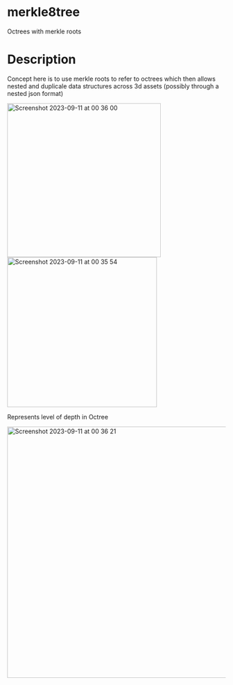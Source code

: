 # merkle8tree

Octrees with merkle roots 

# Description

Concept here is to use merkle roots to refer to octrees which then allows nested and duplicale data structures across 3d assets (possibly through a nested json format) 

<img width="354" alt="Screenshot 2023-09-11 at 00 36 00" src="https://github.com/fractastical/merkle8tree/assets/589191/8c062748-0105-4db2-9e2b-1d97b2cfa6d8">

<img width="345" alt="Screenshot 2023-09-11 at 00 35 54" src="https://github.com/fractastical/merkle8tree/assets/589191/fbd7063e-142b-4ca7-a970-18c16a4a00c6">


Represents level of depth in Octree

<img width="578" alt="Screenshot 2023-09-11 at 00 36 21" src="https://github.com/fractastical/merkle8tree/assets/589191/f15f874c-e995-43b1-bf3f-c4b35d8d8d3d">
